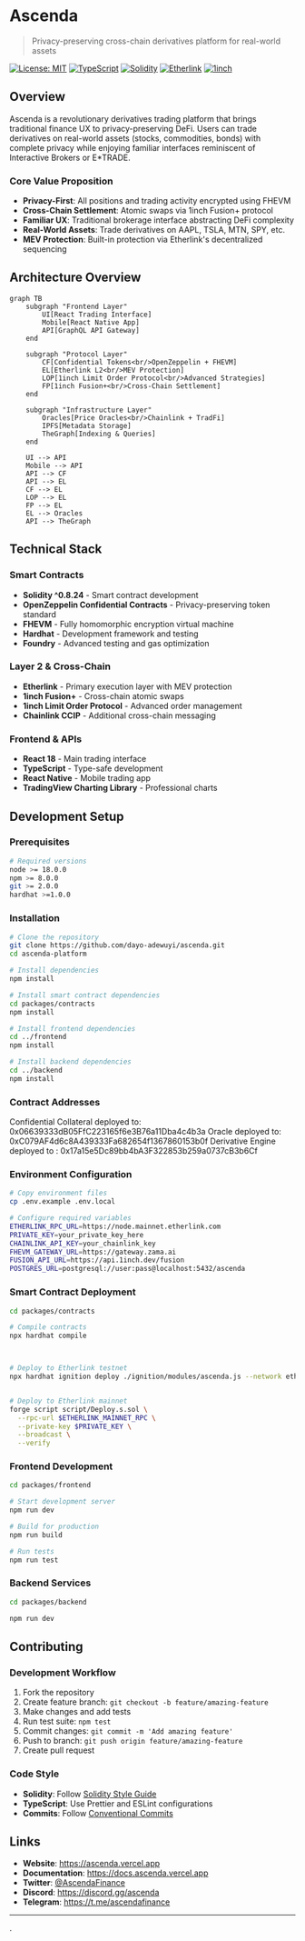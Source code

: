 # Ascenda

> Privacy-preserving cross-chain derivatives platform for real-world assets 

[![License: MIT](https://img.shields.io/badge/License-MIT-yellow.svg)](https://opensource.org/licenses/MIT)
[![TypeScript](https://img.shields.io/badge/TypeScript-007ACC?logo=typescript&logoColor=white)](https://www.typescriptlang.org/)
[![Solidity](https://img.shields.io/badge/Solidity-363636?logo=solidity&logoColor=white)](https://soliditylang.org/)
[![Etherlink](https://img.shields.io/badge/Etherlink-Layer2-blue)](https://etherlink.com/)
[![1inch](https://img.shields.io/badge/1inch)](https://1inch.io/)

## Overview

Ascenda is a revolutionary derivatives trading platform that brings traditional finance UX to privacy-preserving DeFi. Users can trade derivatives on real-world assets (stocks, commodities, bonds) with complete privacy while enjoying familiar interfaces reminiscent of Interactive Brokers or E*TRADE.

### Core Value Proposition

- **Privacy-First**: All positions and trading activity encrypted using FHEVM
- **Cross-Chain Settlement**: Atomic swaps via 1inch Fusion+ protocol
- **Familiar UX**: Traditional brokerage interface abstracting DeFi complexity
- **Real-World Assets**: Trade derivatives on AAPL, TSLA, MTN, SPY, etc.
- **MEV Protection**: Built-in protection via Etherlink's decentralized sequencing

## Architecture Overview

```mermaid
graph TB
    subgraph "Frontend Layer"
        UI[React Trading Interface]
        Mobile[React Native App]
        API[GraphQL API Gateway]
    end
    
    subgraph "Protocol Layer"
        CF[Confidential Tokens<br/>OpenZeppelin + FHEVM]
        EL[Etherlink L2<br/>MEV Protection]
        LOP[1inch Limit Order Protocol<br/>Advanced Strategies]
        FP[1inch Fusion+<br/>Cross-Chain Settlement]
    end
    
    subgraph "Infrastructure Layer"
        Oracles[Price Oracles<br/>Chainlink + TradFi]
        IPFS[Metadata Storage]
        TheGraph[Indexing & Queries]
    end
    
    UI --> API
    Mobile --> API
    API --> CF
    API --> EL
    CF --> EL
    LOP --> EL
    FP --> EL
    EL --> Oracles
    API --> TheGraph
```

## Technical Stack

### Smart Contracts
- **Solidity ^0.8.24** - Smart contract development
- **OpenZeppelin Confidential Contracts** - Privacy-preserving token standard
- **FHEVM** - Fully homomorphic encryption virtual machine
- **Hardhat** - Development framework and testing
- **Foundry** - Advanced testing and gas optimization

### Layer 2 & Cross-Chain
- **Etherlink** - Primary execution layer with MEV protection
- **1inch Fusion+** - Cross-chain atomic swaps
- **1inch Limit Order Protocol** - Advanced order management
- **Chainlink CCIP** - Additional cross-chain messaging

### Frontend & APIs
- **React 18** - Main trading interface
- **TypeScript** - Type-safe development
- **React Native** - Mobile trading app
- **TradingView Charting Library** - Professional charts

## Development Setup

### Prerequisites

```bash
# Required versions
node >= 18.0.0
npm >= 8.0.0
git >= 2.0.0
hardhat >=1.0.0
```

### Installation

```bash
# Clone the repository
git clone https://github.com/dayo-adewuyi/ascenda.git
cd ascenda-platform

# Install dependencies
npm install

# Install smart contract dependencies
cd packages/contracts
npm install

# Install frontend dependencies  
cd ../frontend
npm install

# Install backend dependencies
cd ../backend
npm install
```

### Contract Addresses
Confidential Collateral deployed to: 0x06639333dB05FfC223165f6e3B76a11Dba4c4b3a
Oracle deployed to: 0xC079AF4d6c8A439333Fa682654f1367860153b0f
Derivative Engine deployed to : 0x17a15e5Dc89bb4bA3F322853b259a0737cB3b6Cf

### Environment Configuration

```bash
# Copy environment files
cp .env.example .env.local

# Configure required variables
ETHERLINK_RPC_URL=https://node.mainnet.etherlink.com
PRIVATE_KEY=your_private_key_here
CHAINLINK_API_KEY=your_chainlink_key
FHEVM_GATEWAY_URL=https://gateway.zama.ai
FUSION_API_URL=https://api.1inch.dev/fusion
POSTGRES_URL=postgresql://user:pass@localhost:5432/ascenda
```

### Smart Contract Deployment

```bash
cd packages/contracts

# Compile contracts
npx hardhat compile



# Deploy to Etherlink testnet
npx hardhat ignition deploy ./ignition/modules/ascenda.js --network etherlink


# Deploy to Etherlink mainnet
forge script script/Deploy.s.sol \
  --rpc-url $ETHERLINK_MAINNET_RPC \
  --private-key $PRIVATE_KEY \
  --broadcast \
  --verify
```

### Frontend Development

```bash
cd packages/frontend

# Start development server
npm run dev

# Build for production
npm run build

# Run tests
npm run test

```

### Backend Services

```bash
cd packages/backend

npm run dev
```



## Contributing

### Development Workflow

1. Fork the repository
2. Create feature branch: `git checkout -b feature/amazing-feature`
3. Make changes and add tests
4. Run test suite: `npm test`
5. Commit changes: `git commit -m 'Add amazing feature'`
6. Push to branch: `git push origin feature/amazing-feature`
7. Create pull request

### Code Style

- **Solidity**: Follow [Solidity Style Guide](https://docs.soliditylang.org/en/latest/style-guide.html)
- **TypeScript**: Use Prettier and ESLint configurations
- **Commits**: Follow [Conventional Commits](https://www.conventionalcommits.org/)


## Links

- **Website**: https://ascenda.vercel.app
- **Documentation**: https://docs.ascenda.vercel.app
- **Twitter**: [@AscendaFinance](https://twitter.com/AscendaFinance)
- **Discord**: https://discord.gg/ascenda
- **Telegram**: https://t.me/ascendafinance

---

.